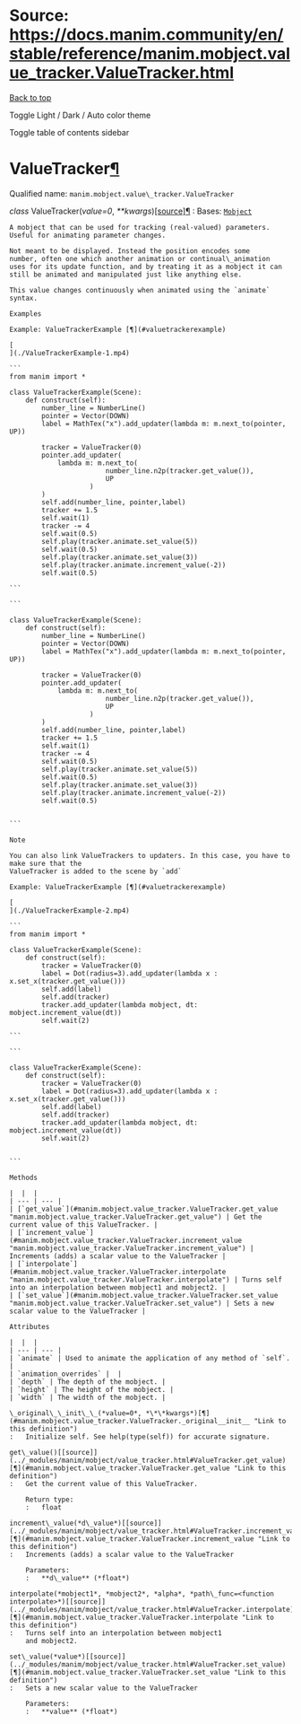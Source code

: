 # Source: https://docs.manim.community/en/stable/reference/manim.mobject.value_tracker.ValueTracker.html

[Back to top](#)

Toggle Light / Dark / Auto color theme

Toggle table of contents sidebar

ValueTracker[¶](#valuetracker "Link to this heading")
=====================================================

Qualified name: `manim.mobject.value\_tracker.ValueTracker`

*class* ValueTracker(*value=0*, *\*\*kwargs*)[[source]](../_modules/manim/mobject/value_tracker.html#ValueTracker)[¶](#manim.mobject.value_tracker.ValueTracker "Link to this definition")
:   Bases: [`Mobject`](manim.mobject.mobject.Mobject.html#manim.mobject.mobject.Mobject "manim.mobject.mobject.Mobject")

    A mobject that can be used for tracking (real-valued) parameters.
    Useful for animating parameter changes.

    Not meant to be displayed. Instead the position encodes some
    number, often one which another animation or continual\_animation
    uses for its update function, and by treating it as a mobject it can
    still be animated and manipulated just like anything else.

    This value changes continuously when animated using the `animate` syntax.

    Examples

    Example: ValueTrackerExample [¶](#valuetrackerexample)

    [
    ](./ValueTrackerExample-1.mp4)

    ```
    from manim import *

    class ValueTrackerExample(Scene):
        def construct(self):
            number_line = NumberLine()
            pointer = Vector(DOWN)
            label = MathTex("x").add_updater(lambda m: m.next_to(pointer, UP))

            tracker = ValueTracker(0)
            pointer.add_updater(
                lambda m: m.next_to(
                            number_line.n2p(tracker.get_value()),
                            UP
                        )
            )
            self.add(number_line, pointer,label)
            tracker += 1.5
            self.wait(1)
            tracker -= 4
            self.wait(0.5)
            self.play(tracker.animate.set_value(5))
            self.wait(0.5)
            self.play(tracker.animate.set_value(3))
            self.play(tracker.animate.increment_value(-2))
            self.wait(0.5)

    ```

    ```

    class ValueTrackerExample(Scene):
        def construct(self):
            number_line = NumberLine()
            pointer = Vector(DOWN)
            label = MathTex("x").add_updater(lambda m: m.next_to(pointer, UP))

            tracker = ValueTracker(0)
            pointer.add_updater(
                lambda m: m.next_to(
                            number_line.n2p(tracker.get_value()),
                            UP
                        )
            )
            self.add(number_line, pointer,label)
            tracker += 1.5
            self.wait(1)
            tracker -= 4
            self.wait(0.5)
            self.play(tracker.animate.set_value(5))
            self.wait(0.5)
            self.play(tracker.animate.set_value(3))
            self.play(tracker.animate.increment_value(-2))
            self.wait(0.5)


    ```

    Note

    You can also link ValueTrackers to updaters. In this case, you have to make sure that the
    ValueTracker is added to the scene by `add`

    Example: ValueTrackerExample [¶](#valuetrackerexample)

    [
    ](./ValueTrackerExample-2.mp4)

    ```
    from manim import *

    class ValueTrackerExample(Scene):
        def construct(self):
            tracker = ValueTracker(0)
            label = Dot(radius=3).add_updater(lambda x : x.set_x(tracker.get_value()))
            self.add(label)
            self.add(tracker)
            tracker.add_updater(lambda mobject, dt: mobject.increment_value(dt))
            self.wait(2)

    ```

    ```

    class ValueTrackerExample(Scene):
        def construct(self):
            tracker = ValueTracker(0)
            label = Dot(radius=3).add_updater(lambda x : x.set_x(tracker.get_value()))
            self.add(label)
            self.add(tracker)
            tracker.add_updater(lambda mobject, dt: mobject.increment_value(dt))
            self.wait(2)


    ```

    Methods

    |  |  |
    | --- | --- |
    | [`get_value`](#manim.mobject.value_tracker.ValueTracker.get_value "manim.mobject.value_tracker.ValueTracker.get_value") | Get the current value of this ValueTracker. |
    | [`increment_value`](#manim.mobject.value_tracker.ValueTracker.increment_value "manim.mobject.value_tracker.ValueTracker.increment_value") | Increments (adds) a scalar value to the ValueTracker |
    | [`interpolate`](#manim.mobject.value_tracker.ValueTracker.interpolate "manim.mobject.value_tracker.ValueTracker.interpolate") | Turns self into an interpolation between mobject1 and mobject2. |
    | [`set_value`](#manim.mobject.value_tracker.ValueTracker.set_value "manim.mobject.value_tracker.ValueTracker.set_value") | Sets a new scalar value to the ValueTracker |

    Attributes

    |  |  |
    | --- | --- |
    | `animate` | Used to animate the application of any method of `self`. |
    | `animation_overrides` |  |
    | `depth` | The depth of the mobject. |
    | `height` | The height of the mobject. |
    | `width` | The width of the mobject. |

    \_original\_\_init\_\_(*value=0*, *\*\*kwargs*)[¶](#manim.mobject.value_tracker.ValueTracker._original__init__ "Link to this definition")
    :   Initialize self. See help(type(self)) for accurate signature.

    get\_value()[[source]](../_modules/manim/mobject/value_tracker.html#ValueTracker.get_value)[¶](#manim.mobject.value_tracker.ValueTracker.get_value "Link to this definition")
    :   Get the current value of this ValueTracker.

        Return type:
        :   float

    increment\_value(*d\_value*)[[source]](../_modules/manim/mobject/value_tracker.html#ValueTracker.increment_value)[¶](#manim.mobject.value_tracker.ValueTracker.increment_value "Link to this definition")
    :   Increments (adds) a scalar value to the ValueTracker

        Parameters:
        :   **d\_value** (*float*)

    interpolate(*mobject1*, *mobject2*, *alpha*, *path\_func=<function interpolate>*)[[source]](../_modules/manim/mobject/value_tracker.html#ValueTracker.interpolate)[¶](#manim.mobject.value_tracker.ValueTracker.interpolate "Link to this definition")
    :   Turns self into an interpolation between mobject1
        and mobject2.

    set\_value(*value*)[[source]](../_modules/manim/mobject/value_tracker.html#ValueTracker.set_value)[¶](#manim.mobject.value_tracker.ValueTracker.set_value "Link to this definition")
    :   Sets a new scalar value to the ValueTracker

        Parameters:
        :   **value** (*float*)